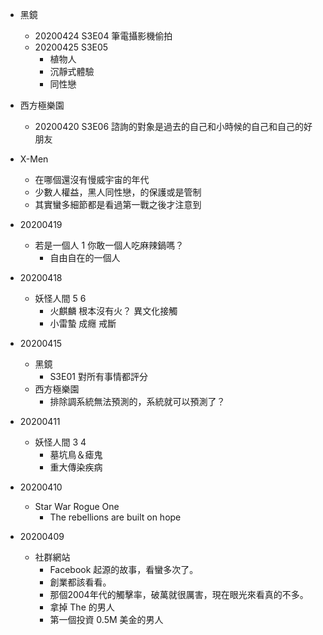- 黑鏡
    - 20200424 S3E04 筆電攝影機偷拍 
    - 20200425 S3E05 
        - 植物人
        - 沉靜式體驗
        - 同性戀

- 西方極樂園
    - 20200420 S3E06 諮詢的對象是過去的自己和小時候的自己和自己的好朋友 

- X-Men
    - 在哪個還沒有慢威宇宙的年代
    - 少數人權益，黑人同性戀，的保護或是管制
    - 其實蠻多細節都是看過第一戰之後才注意到
- 20200419
    - 若是一個人 1 你敢一個人吃麻辣鍋嗎？
        - 自由自在的一個人
- 20200418
    - 妖怪人間 5 6
        - 火麒麟 根本沒有火？ 異文化接觸
        - 小雷蟄 成癮 戒斷
- 20200415
    - 黑鏡
        - S3E01 對所有事情都評分
    - 西方極樂園
        - 排除調系統無法預測的，系統就可以預測了？
- 20200411
    - 妖怪人間 3 4
        - 墓坑鳥＆瘧鬼
        - 重大傳染疾病
- 20200410
    - Star War Rogue One
        - The rebellions are built on hope
- 20200409
    - 社群網站
        - Facebook 起源的故事，看蠻多次了。
        - 創業都該看看。
        - 那個2004年代的觸擊率，破萬就很厲害，現在眼光來看真的不多。
        - 拿掉 The 的男人
        - 第一個投資 0.5M 美金的男人